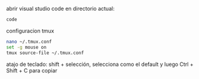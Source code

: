 abrir visual studio code en directorio actual:
```bash
code
```

configuracion tmux
```bash
nano ~/.tmux.conf
set -g mouse on
tmux source-file ~/.tmux.conf
```

atajo de teclado: shift + selección, selecciona como el default y luego Ctrl + Shift + C para copiar